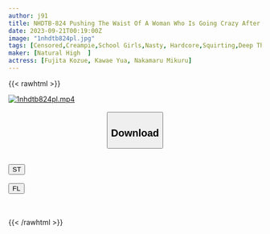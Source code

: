 ```yaml
---
author: j91
title: NHDTB-824 Pushing The Waist Of A Woman Who Is Going Crazy After Being Throwed In Many Times By Resisting On The Verge Of Vaginal Cumshot
date: 2023-09-21T00:19:00Z
image: "1nhdtb824pl.jpg"
tags: [Censored,Creampie,School Girls,Nasty, Hardcore,Squirting,Deep Throating	]
maker: [Natural High  ]
actress: [Fujita Kozue, Kawae Yua, Nakamaru Mikuru]
---
```



{{< rawhtml >}}

<div class="video" data-videoid="2zbm3lzLWOiZdDp">
    <a href="javascript:;">
        <img src="https://my.j91.asia/posts/1nhdtb824pl/1nhdtb824pl.jpg" width="WIDTH" height="HEIGHT" alt="1nhdtb824pl.mp4" loading="lazy">
    </a>
</div>

<script type="text/javascript" src="https://j91.asia/asset/on-demand-st.js"></script>

<br>
  <link rel="stylesheet" href="https://j91.asia/asset/bs5.css">
  
  <center>
  <button class="btn btn-primary" type="button" data-bs-toggle="collapse" data-bs-target=".multi-collapse" aria-expanded="false" aria-controls="multiCollapseExample1 multiCollapseExample2"><h2>Download</h2></button></center>
</p>
<div class="row">
  <div class="col">
    <div class="collapse multi-collapse" id="multiCollapseExample1">
      <div class="card card-body">
	      	      <br>
<div class="buttons">  
<a href="https://streamtape.to/v/2zbm3lzLWOiZdDp"><button class="btn-hover color-3"><i class="fa fa-download"></i> ST</button></a></div>
    </div>
  </div>
</div>
  <div class="col">
    <div class="collapse multi-collapse" id="multiCollapseExample2">
      <div class="card card-body">
	      <br>
<div class="buttons">
    <a href="https://filelions.online/f/5j9p56z1aoxi"><button class="btn-hover color-9"><i class="fa fa-download"></i> FL</button></a></div>
<br><br>
      </div>
    </div>
  </div>
</div>

{{< /rawhtml >}}